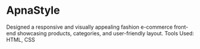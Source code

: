 # ApnaStyle
Designed a responsive and visually appealing fashion e-commerce front-end showcasing products, categories, and user-friendly layout. Tools Used: HTML, CSS
